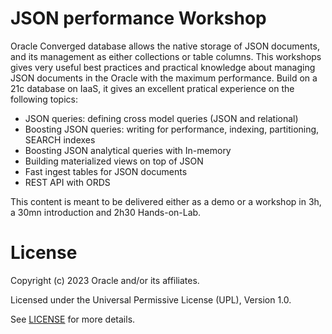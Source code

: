 # JSON performance Workshop

Oracle Converged database allows the native storage of JSON documents, and its management as either collections or table columns.
This workshops gives very useful best practices and practical knowledge about managing JSON documents in the Oracle with the maximum performance.
Build on a 21c database on IaaS, it gives an excellent pratical experience on the following topics:

- JSON queries: defining cross model queries (JSON and relational)
- Boosting JSON queries: writing for performance, indexing, partitioning, SEARCH indexes
- Boosting JSON analytical queries with In-memory
- Building materialized views on top of JSON
- Fast ingest tables for JSON documents
- REST API with ORDS

This content is meant to be delivered either as a demo or a workshop in 3h, a 30mn introduction and 2h30 Hands-on-Lab.

 # License

Copyright (c) 2023 Oracle and/or its affiliates.

Licensed under the Universal Permissive License (UPL), Version 1.0.

See [LICENSE](https://github.com/oracle-devrel/technology-engineering/blob/folder-structure/LICENSE) for more details.
